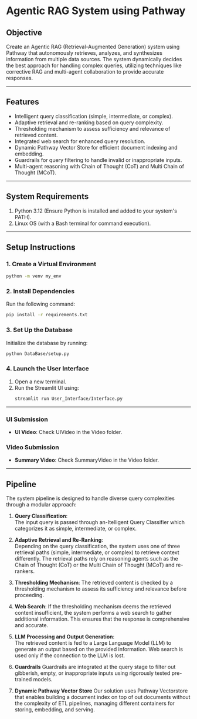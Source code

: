 # **Agentic RAG System using Pathway**

## **Objective**  
Create an Agentic RAG (Retrieval-Augmented Generation) system using Pathway that autonomously retrieves, analyzes, and synthesizes information from multiple data sources. The system dynamically decides the best approach for handling complex queries, utilizing techniques like corrective RAG and multi-agent collaboration to provide accurate responses.

---

## **Features**  
- Intelligent query classification (simple, intermediate, or complex).  
- Adaptive retrieval and re-ranking based on query complexity.  
- Thresholding mechanism to assess sufficiency and relevance of retrieved content.  
- Integrated web search for enhanced query resolution.  
- Dynamic Pathway Vector Store for efficient document indexing and embedding.  
- Guardrails for query filtering to handle invalid or inappropriate inputs.  
- Multi-agent reasoning with Chain of Thought (CoT) and Multi Chain of Thought (MCoT).

---

## **System Requirements**  
1. Python 3.12 (Ensure Python is installed and added to your system's PATH).  
2. Linux OS (with a Bash terminal for command execution).  

---

## **Setup Instructions**  

### 1. Create a Virtual Environment  
```bash
python -m venv my_env
```

### 2. Install Dependencies  
Run the following command:  
```bash
pip install -r requirements.txt
```

### 3. Set Up the Database  
Initialize the database by running:  
```bash
python DataBase/setup.py
```

### 4. Launch the User Interface  
1. Open a new terminal.  
2. Run the Streamlit UI using:
   ```bash
   streamlit run User_Interface/Interface.py
   ```

---

### **UI Submission**
- **UI Video**: Check UIVideo in the Video folder.

### **Video Submission**  
- **Summary Video**: Check SummaryVideo in the Video folder. 

---

## Pipeline
The system pipeline is designed to handle diverse query complexities through a modular approach:

1. **Query Classification**:  
   The input query is passed through an-Itelligent Query Classifier which categorizes it as simple, intermediate, or complex.

2. **Adaptive Retrieval and Re-Ranking**:  
   Depending on the query classification, the system uses one of three retrieval paths (simple, intermediate, or complex) to retrieve context differently. The retrieval paths rely on reasoning agents such as the Chain of Thought (CoT) or the Multi Chain of Thought (MCoT) and re-rankers.

3. **Thresholding Mechanism**:
   The retrieved content is checked by a thresholding mechanism to assess its sufficiency and relevance before proceeding.

4. **Web Search**:
   If the thresholding mechanism deems the retrieved content insufficient, the system performs a web search to gather additional information. This ensures that the response is comprehensive and accurate.

5. **LLM Processing and Output Generation**:  
   The retrieved content is fed to a Large Language Model (LLM) to generate an output based on the provided information. Web search is used only if the connection to the LLM is lost.

6. **Guardrails**
   Guardrails are integrated at the query stage to filter out gibberish, empty, or inappropriate
   inputs using rigorously tested pre-trained models.

7. **Dynamic Pathway Vector Store**
   Our solution uses Pathway Vectorstore that enables building a document index on top of out documents without the complexity of ETL pipelines, managing different containers for storing, embedding, and serving.